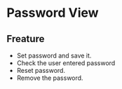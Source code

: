 # Password View

## Freature

* Set password and save it.
* Check the user entered password
* Reset password.
* Remove the password.